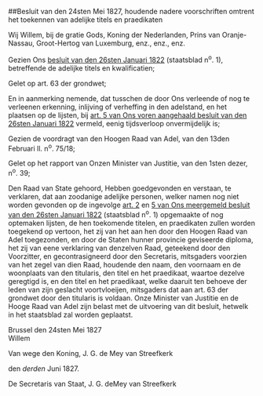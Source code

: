<meta http-equiv='Content-Type' content='text/html; charset=utf-8' />

##Besluit van den 24sten Mei 1827, houdende nadere voorschriften omtrent het toekennen van adelijke titels en praedikaten

Wij Willem, bij de gratie Gods, Koning der Nederlanden, Prins van Oranje-Nassau, Groot-Hertog van Luxemburg, enz., enz., enz.

Gezien Ons [besluit van den 26sten Januari 1822](../../../../../../../../../../AMvB/besluit/adelijke/titels/en/kwalificatien/BWBR0024508/README.md) (staatsblad n<sup>o</sup>. 1), betreffende de adelijke titels en kwalificatien;

Gelet op art. 63 der grondwet;

En in aanmerking nemende, dat tusschen de door Ons verleende of nog te verleenen erkenning, inlijving of verheffing in den adelstand, en het plaatsen op de lijsten, bij [art. 5 van Ons voren aangehaald besluit van den 26sten Januari 1822](../../../../../../../../../../AMvB/besluit/adelijke/titels/en/kwalificatien/BWBR0024508/README.md) vermeld, eenig tijdsverloop onvermijdelijk is;

Gezien de voordragt van den Hoogen Raad van Adel, van den 13den Februari ll. n<sup>o</sup>. 75/18;

Gelet op het rapport van Onzen Minister van Justitie, van den 1sten dezer, n<sup>o</sup>. 39;

Den Raad van State gehoord,
Hebben goedgevonden en verstaan, te verklaren,    dat aan zoodanige adelijke personen, welker namen nog niet worden gevonden op de ingevolge [art. 2](../../../../../../../../../../AMvB/besluit/adelijke/titels/en/kwalificatien/BWBR0024508/README.md) en [5 van Ons meergemeld besluit van den 26sten Januari 1822](../../../../../../../../../../AMvB/besluit/adelijke/titels/en/kwalificatien/BWBR0024508/README.md) (staatsblad n<sup>o</sup>. 1) opgemaakte of nog optemaken lijsten, de hen toekomende titelen, en praedikaten zullen worden toegekend op vertoon, het zij van het aan hen door den Hoogen Raad van Adel toegezonden, en door de Staten hunner provincie geviseerde diploma, het zij van eene verklaring van denzelven Raad, geteekend door den Voorzitter, en gecontrasigneerd door den Secretaris, mitsgaders voorzien van het zegel van dien Raad, houdende den naam, den voornaam en de woonplaats van den titularis, den titel en het praedikaat, waartoe dezelve geregtigd is, en den titel en het praedikaat, welke daaruit ten behoeve der leden van zijn geslacht voortvloeijen, mitsgaders dat aan art. 63 der grondwet door den titularis is voldaan. 
Onze Minister van Justitie en de Hooge Raad van Adel zijn belast met de uitvoering van dit besluit, hetwelk in het staatsblad zal worden geplaatst.   

Brussel 
den 24sten Mei 1827  
Willem  

Van wege den Koning, 
J. G. de Mey van Streefkerk   

den *derden* Juni 1827.

De 
Secretaris van Staat,
J. G. deMey van Streefkerk

